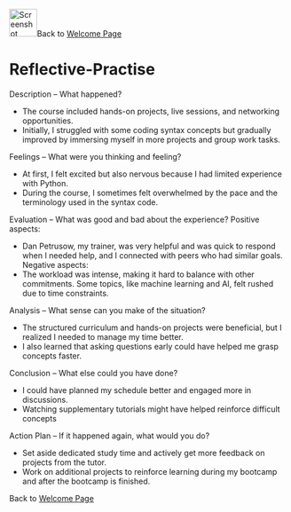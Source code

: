 <img width="50" alt="Screenshot 2025-03-05 at 07 00 50" src="https://github.com/user-attachments/assets/00dd0571-9a0c-48c9-bd08-1f0f4a5bff8f" />Back to [Welcome Page](https://adambouzgan.github.io/Welcome-To-My-Portfolio/)


# Reflective-Practise



Description – What happened?

* The course included hands-on projects, live sessions, and networking opportunities. 
* Initially, I struggled with some coding syntax concepts but gradually improved by immersing myself in more projects and group work tasks.

Feelings – What were you thinking and feeling?
* At first, I felt excited but also nervous because I had limited experience with Python. 
* During the course, I sometimes felt overwhelmed by the pace and the terminology used in the syntax code.

Evaluation – What was good and bad about the experience?
Positive aspects:
* Dan Petrusow, my trainer, was very helpful and was quick to respond when I needed help, and I connected with peers who had similar goals.
Negative aspects:
* The workload was intense, making it hard to balance with other commitments.
Some topics, like machine learning and AI, felt rushed due to time constraints.

Analysis – What sense can you make of the situation?

* The structured curriculum and hands-on projects were beneficial, but I realized I needed to manage my time better. 
* I also learned that asking questions early could have helped me grasp concepts faster.

Conclusion – What else could you have done?

* I could have planned my schedule better and engaged more in discussions.
* Watching supplementary tutorials might have helped reinforce difficult concepts 

Action Plan – If it happened again, what would you do?

* Set aside dedicated study time and actively get more feedback on projects from the tutor.
* Work on additional projects to reinforce learning during my bootcamp and after the bootcamp is finished.

Back to [Welcome Page](https://adambouzgan.github.io/Welcome-To-My-Portfolio/)
